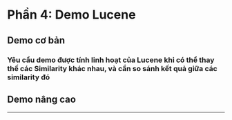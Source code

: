 # Phần 4: Demo Lucene

## Demo cơ bản

### Yêu cầu demo được tính linh hoạt của Lucene khi có thể thay thế các Similarity khác nhau, và cần so sánh kết quả giữa các similarity đó

## Demo nâng cao

_______


